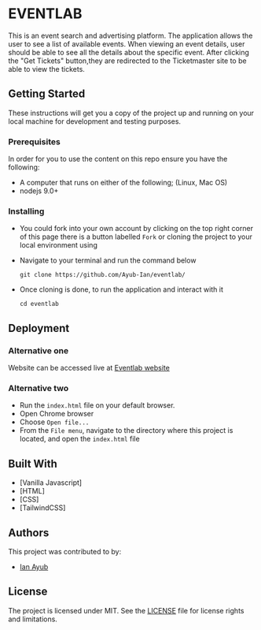 # EVENTLAB

This is an event search and advertising platform. The application allows the user to see a list of available events. When viewing an event details, user should be able to see all the details about the specific event. After clicking the "Get Tickets" button,they are redirected to the Ticketmaster site to be able to view the tickets.
   
## Getting Started

These instructions will get you a copy of the project up and running on your local machine for development and testing purposes. 

### Prerequisites

In order for you to use the content on this repo ensure you have the following:

- A computer that runs on either of the following; (Linux, Mac OS)
- nodejs 9.0+

### Installing


- You could fork into your own account by clicking on the top right corner of this page there is a button labelled ``Fork`` or cloning the project to your local environment using 

- Navigate to your terminal and run the command below

      git clone https://github.com/Ayub-Ian/eventlab/
      
- Once cloning is done, to run the application and interact with it
      
      cd eventlab
      
## Deployment

### Alternative one

Website can be accessed live at [Eventlab website](https://ayub-ian.github.io/eventlab/)

### Alternative two

- Run the ``index.html`` file on your default browser.
- Open Chrome browser
- Choose ``Open file...``
- From the ``File menu``, navigate to the directory where this project is located, and open the ``index.html`` file

## Built With

* [Vanilla Javascript]
* [HTML]
* [CSS]
* [TailwindCSS]


## Authors

This project was contributed to by:
- [Ian Ayub](https://github.com/Ayub-Ian)

## License
The project is licensed under MIT. See the [LICENSE](LICENSE.md) file for license rights and limitations.
